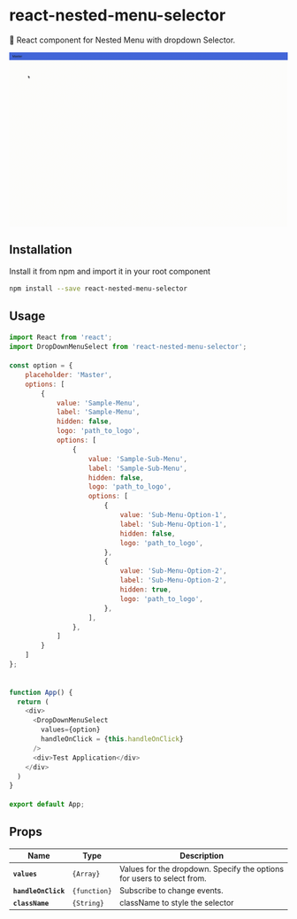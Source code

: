 # react-nested-menu-selector

:bell: React component for Nested Menu with dropdown Selector.

<img src="demo.gif" alt="" align="middle" />

## Installation

Install it from npm and import it in your root component

```bash
npm install --save react-nested-menu-selector
```

## Usage

```Javascript
import React from 'react';
import DropDownMenuSelect from 'react-nested-menu-selector';

const option = {
    placeholder: 'Master',
    options: [
        {
            value: 'Sample-Menu',
            label: 'Sample-Menu',
            hidden: false,
            logo: 'path_to_logo',
            options: [
                {
                    value: 'Sample-Sub-Menu',
                    label: 'Sample-Sub-Menu',
                    hidden: false,
                    logo: 'path_to_logo',
                    options: [
                        {
                            value: 'Sub-Menu-Option-1',
                            label: 'Sub-Menu-Option-1',
                            hidden: false,
                            logo: 'path_to_logo',
                        },
                        {
                            value: 'Sub-Menu-Option-2',
                            label: 'Sub-Menu-Option-2',
                            hidden: true,
                            logo: 'path_to_logo',
                        },
                    ],
                },
            ]
        }
    ]
};


function App() {
  return (
    <div>
      <DropDownMenuSelect
        values={option}
        handleOnClick = {this.handleOnClick}
      />
      <div>Test Application</div>
    </div>
  )
}

export default App;
```

## Props

| Name                | Type         | Description                                                             |
| -----------------   | ------------ | ----------------------------------------------------------------------- |
| **`values`**       | `{Array}`    | Values for the dropdown. Specify the options for users to select from. |                         |
| **`handleOnClick`** | `{function}` | Subscribe to change events.                                             |
| **`className`**     | `{String}`   | className to style the selector                                         |
